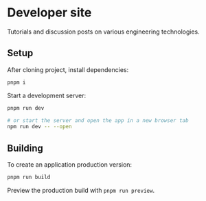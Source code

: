 # Developer site

Tutorials and discussion posts on various engineering technologies.

## Setup

After cloning project, install dependencies:

```bash
pnpm i
```

Start a development server:

```bash
pnpm run dev

# or start the server and open the app in a new browser tab
npm run dev -- --open
```

## Building

To create an application production version:

```bash
pnpm run build
```

Preview the production build with `pnpm run preview`.

<!-- > To deploy your app, you may need to install an [adapter](https://kit.svelte.dev/docs/adapters) for your target environment. -->
